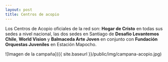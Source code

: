 ```yaml
---
layout: post
title: Centros de acopio
---
```


Los Centros de Acopio oficiales de la red son: **Hogar de Cristo** en todas sus sedes a nivel nacional, las dos sedes en Santiago de **Desafío Levantemos Chile**, **World Vision** y **Balmaceda Arte Joven** en conjunto con **Fundación Orquestas Juveniles** en Estación Mapocho.

![Imagen de la campaña]({{ site.baseurl }}/public/img/campana-acopio.jpg)
